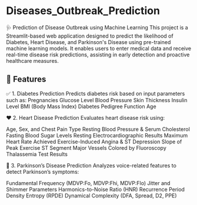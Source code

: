 # Diseases_Outbreak_Prediction
🩺 Prediction of Disease Outbreak using Machine Learning
This project is a Streamlit-based web application designed to predict the likelihood of Diabetes, Heart Disease, and Parkinson's Disease using pre-trained machine learning models. It enables users to enter medical data and receive real-time disease risk predictions, assisting in early detection and proactive healthcare measures.
## 🚀 Features

✅ 1. Diabetes Prediction
Predicts diabetes risk based on input parameters such as:
Pregnancies
Glucose Level
Blood Pressure
Skin Thickness
Insulin Level
BMI (Body Mass Index)
Diabetes Pedigree Function
Age

❤️ 2. Heart Disease Prediction
Evaluates heart disease risk using:

Age, Sex, and Chest Pain Type
Resting Blood Pressure & Serum Cholesterol
Fasting Blood Sugar Levels
Resting Electrocardiographic Results
Maximum Heart Rate Achieved
Exercise-Induced Angina & ST Depression
Slope of Peak Exercise ST Segment
Major Vessels Colored by Fluoroscopy
Thalassemia Test Results

🧠 3. Parkinson’s Disease Prediction
Analyzes voice-related features to detect Parkinson’s symptoms:

Fundamental Frequency (MDVP:Fo, MDVP:Fhi, MDVP:Flo)
Jitter and Shimmer Parameters
Harmonics-to-Noise Ratio (HNR)
Recurrence Period Density Entropy (RPDE)
Dynamical Complexity (DFA, Spread, D2, PPE)
